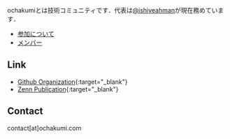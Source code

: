 ochakumiとは技術コミュニティです．代表は[@ishiyeahman](https://github.com/ishiyeahman)が現在務めています．
- [参加について](join.md)
- [メンバー](member.md)

## Link
- [Github Organization](https://github.com/ochakumi/){:target="_blank"}
- [Zenn Publication](https://zenn.dev/p/ochakumi){:target="_blank"}

## Contact
contact[at]ochakumi.com